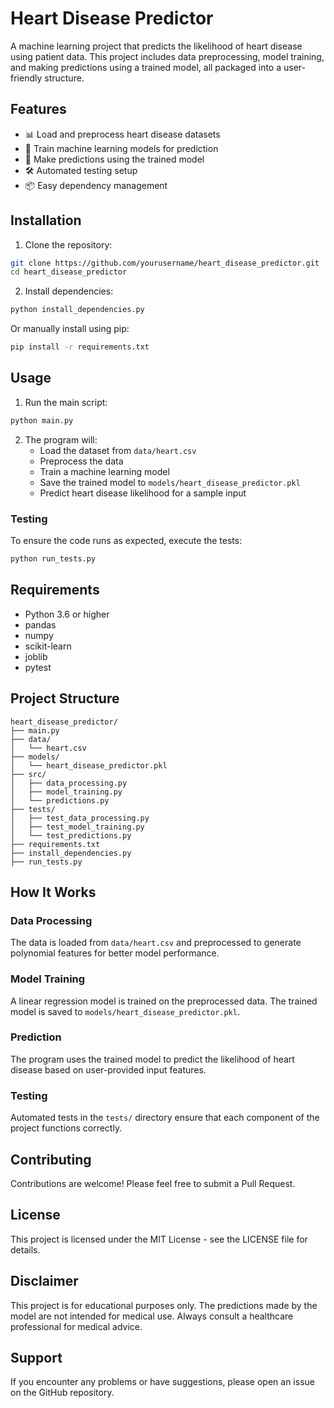 # Heart Disease Predictor

A machine learning project that predicts the likelihood of heart disease using patient data. This project includes data preprocessing, model training, and making predictions using a trained model, all packaged into a user-friendly structure.

## Features

- 📊 Load and preprocess heart disease datasets
- 🤖 Train machine learning models for prediction
- 🔮 Make predictions using the trained model
- 🛠️ Automated testing setup
- 📦 Easy dependency management

## Installation

1. Clone the repository:
```bash
git clone https://github.com/yourusername/heart_disease_predictor.git
cd heart_disease_predictor
```

2. Install dependencies:
```bash
python install_dependencies.py
```

Or manually install using pip:
```bash
pip install -r requirements.txt
```

## Usage

1. Run the main script:
```bash
python main.py
```

2. The program will:
   - Load the dataset from `data/heart.csv`
   - Preprocess the data
   - Train a machine learning model
   - Save the trained model to `models/heart_disease_predictor.pkl`
   - Predict heart disease likelihood for a sample input

### Testing
To ensure the code runs as expected, execute the tests:
```bash
python run_tests.py
```

## Requirements
- Python 3.6 or higher
- pandas
- numpy
- scikit-learn
- joblib
- pytest

## Project Structure
```
heart_disease_predictor/
├── main.py
├── data/
│   └── heart.csv
├── models/
│   └── heart_disease_predictor.pkl
├── src/
│   ├── data_processing.py
│   ├── model_training.py
│   └── predictions.py
├── tests/
│   ├── test_data_processing.py
│   ├── test_model_training.py
│   └── test_predictions.py
├── requirements.txt
├── install_dependencies.py
├── run_tests.py
```

## How It Works

### Data Processing
The data is loaded from `data/heart.csv` and preprocessed to generate polynomial features for better model performance.

### Model Training
A linear regression model is trained on the preprocessed data. The trained model is saved to `models/heart_disease_predictor.pkl`.

### Prediction
The program uses the trained model to predict the likelihood of heart disease based on user-provided input features.

### Testing
Automated tests in the `tests/` directory ensure that each component of the project functions correctly.

## Contributing
Contributions are welcome! Please feel free to submit a Pull Request.

## License
This project is licensed under the MIT License - see the LICENSE file for details.

## Disclaimer
This project is for educational purposes only. The predictions made by the model are not intended for medical use. Always consult a healthcare professional for medical advice.

## Support
If you encounter any problems or have suggestions, please open an issue on the GitHub repository.

